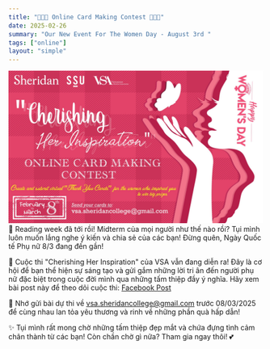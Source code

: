 ```yaml
---
title: "🌸🌸🌸 Online Card Making Contest 🌸🌸🌸"
date: 2025-02-26
summary: "Our New Event For The Women Day - August 3rd "
tags: ["online"]
layout: "simple"
---
```


![Online Card Making Contest Banner](./a.jpg)
🌸 Reading week đã tới rồi! Midterm của mọi người như thế nào rồi? Tụi mình luôn muốn lắng nghe ý kiến và chia sẻ của các bạn! Đừng quên, Ngày Quốc tế Phụ nữ 8/3 đang đến gần!  

🎨 Cuộc thi "Cherishing Her Inspiration" của VSA vẫn đang diễn ra! Đây là cơ hội để bạn thể hiện sự sáng tạo và gửi gắm những lời tri ân đến người phụ nữ đặc biệt trong cuộc đời mình qua những tấm thiệp đầy ý nghĩa. Hãy xem bài post này để theo dõi cuộc thi: [Facebook Post](https://www.facebook.com/share/p/1BR74tXtjX/?mibextid=wwXIfr)  

📩 Nhớ gửi bài dự thi về vsa.sheridancollege@gmail.com trước 08/03/2025 để cùng nhau lan tỏa yêu thương và rinh về những phần quà hấp dẫn!  

✨ Tụi mình rất mong chờ những tấm thiệp đẹp mắt và chứa đựng tình cảm chân thành từ các bạn! Còn chần chờ gì nữa? Tham gia ngay thôi! 💕  
